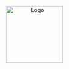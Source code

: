 <p align="center">
  <img src="https://cdn.discordapp.com/attachments/1342045511175376962/1364215481938083850/Hidden_ex=6808dc2c&is=68078aac&hm=3b850da77786ea68286f7b014320082e45f0c90afdaa268d2cfabbd1b3" alt="Logo" width="150"/>
</p>

